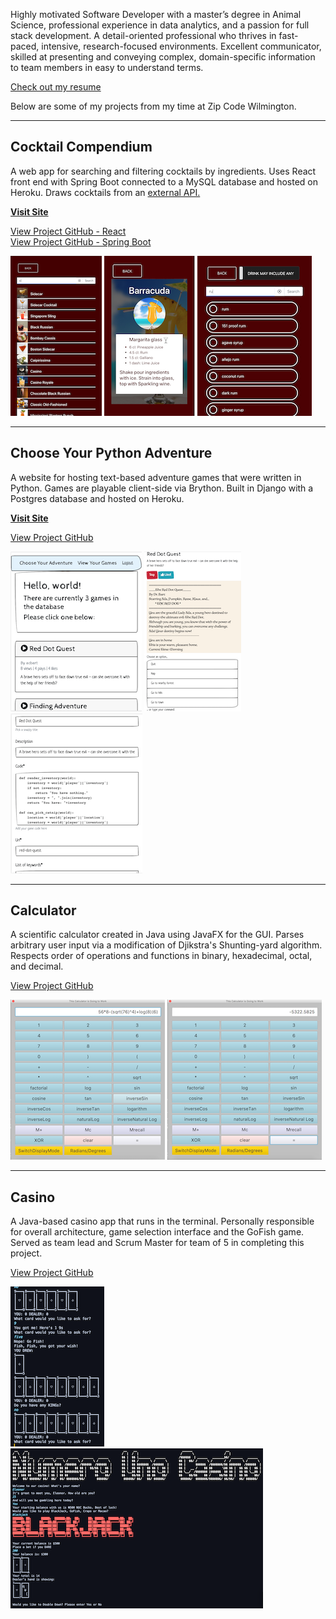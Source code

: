 Highly motivated Software Developer with a master’s degree in Animal Science, professional experience in data analytics, and a passion for full stack development. A detail-oriented professional who thrives in fast-paced, intensive, research-focused environments. Excellent communicator, skilled at presenting and conveying complex, domain-specific information to team members in easy to understand terms.  

[Check out my resume](EleonorBartResume.pdf)

Below are some of my projects from my time at Zip Code Wilmington.
<hr>

## Cocktail Compendium

A web app for searching and filtering cocktails by ingredients. Uses React front end with Spring Boot connected to a MySQL database and hosted on Heroku. Draws cocktails from an [external API.](https://www.thecocktaildb.com/api.php) 

**[Visit Site](https://cocktail-compendium.herokuapp.com/)**

[View Project GitHub - React](https://github.com/ElBell/CocktailReact)<br/>
[View Project GitHub - Spring Boot](https://github.com/ElBell/CocktailSpringBoot)  

[![Screenshot of DrinkList](Pictures/DrinkList.png)](https://raw.githubusercontent.com/ElBell/ElBell.github.io/master/Pictures/DrinkListLarge.png)
[![Screenshot of Drink](Pictures/Drink.png)](https://raw.githubusercontent.com/ElBell/ElBell.github.io/master/Pictures/DrinkLarge.png)
[![Screenshot of Drink with Ingredients](Pictures/IngredientList.png)](https://raw.githubusercontent.com/ElBell/ElBell.github.io/master/Pictures/IngredientListLarge.png)

<hr>

## Choose Your Python Adventure
A website for hosting text-based adventure games that were written in Python. Games are playable client-side via Brython. Built in Django with a Postgres database and hosted on Heroku. 

**[Visit Site](https://choose-your-python-adventure.herokuapp.com/)**

[View Project GitHub](https://github.com/ElBell/ChooseYourAdventure)

[![Screenshot of HomePage](Pictures/HomePage.png)](https://raw.githubusercontent.com/ElBell/ElBell.github.io/master/Pictures/HomePageLarge.png)
[![Screenshot of PlayGame](Pictures/PlayGame.png)](https://raw.githubusercontent.com/ElBell/ElBell.github.io/master/Pictures/PlayGameLarge.png)
[![Screenshot of EditGame](Pictures/EditGame.png)](https://raw.githubusercontent.com/ElBell/ElBell.github.io/master/Pictures/EditGameLarge.png)

<hr>

## Calculator
A scientific calculator created in Java using JavaFX for the GUI. Parses arbitrary user input via a modification of Djikstra's Shunting-yard algorithm. Respects order of operations and functions in binary, hexadecimal, octal, and decimal.

[View Project GitHub](https://github.com/ElBell/Calculator)

[![Screenshot of Equation](Pictures/CalcEquation.png)](https://raw.githubusercontent.com/ElBell/ElBell.github.io/master/Pictures/CalcEquationLarge.png)
[![Screenshot of Answer](Pictures/CalcAnswer.png)](https://raw.githubusercontent.com/ElBell/ElBell.github.io/master/Pictures/CalcAnswerLarge.png)

<hr>

## Casino
A Java-based casino app that runs in the terminal. Personally responsible for overall architecture, game selection interface and the GoFish game. Served as team lead and Scrum Master for team of 5 in completing this project.

[View Project GitHub](https://github.com/ElBell/Maven.Casino)

[![Screenshot of GoFish](Pictures/GoFish.png)](https://raw.githubusercontent.com/ElBell/ElBell.github.io/master/Pictures/GoFishLarge.png)
[![Screenshot of Casino Opening](Pictures/CasinoOpening.png)](https://raw.githubusercontent.com/ElBell/ElBell.github.io/master/Pictures/CasinoOpeningLarge.png)

